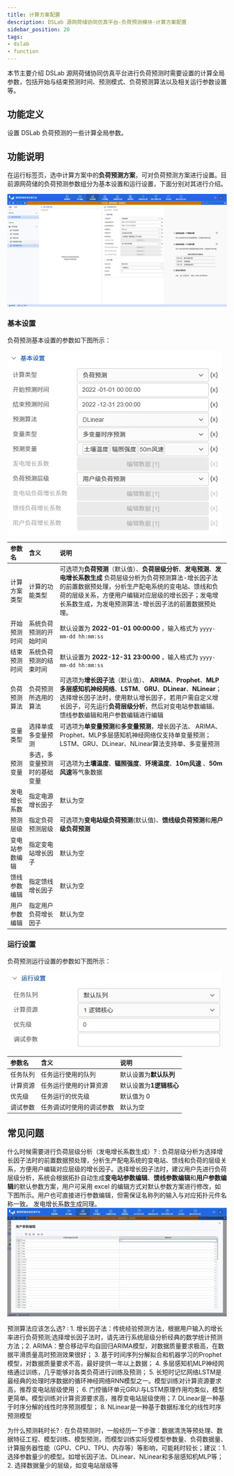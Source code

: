 ```yaml
---
title: 计算方案配置
description: DSLab 源网荷储协同仿真平台-负荷预测模块-计算方案配置
sidebar_position: 20
tags:
- dslab
- function
---
```


本节主要介绍 DSLab 源网荷储协同仿真平台进行负荷预测时需要设置的计算全局参数，包括开始与结束预测时间、预测模式、负荷预测算法以及相关运行参数设置等。

## 功能定义

设置 DSLab 负荷预测的一些计算全局参数。

## 功能说明

在运行标签页，选中计算方案中的**负荷预测方案**，可对负荷预测方案进行设置。目前源网荷储的负荷预测参数组分为基本设置和运行设置，下面分别对其进行介绍。

![负荷预测计算方案](./configuration.png "负荷预测计算方案")

### 基本设置

负荷预测基本设置的参数如下图所示：

![负荷预测基本设置](./basic.png "负荷预测基本设置")

| 参数名 | 含义 | 说明 |
| :--- | :--- | :--- | 
| 计算方案类型 | 计算的功能类型 | 可选项为**负荷预测**（默认值）、**负荷层级分析**、**发电预测**、**发电增长系数生成** 负荷层级分析为负荷预测算法-增长因子法的前置数据预处理，分析生产配电系统的变电站、馈线和负荷的层级关系，方便用户编辑对应层级的增长因子；发电增长系数生成，为发电预测算法-增长因子法的前置数据预处理。|
| 开始预测时间 | 系统负荷预测的开始时间 | 默认设置为 **2022-01-01 00:00:00** ，输入格式为 `yyyy-mm-dd hh:mm:ss` |
| 结束预测时间 | 系统负荷预测的结束时间 | 默认设置为 **2022-12-31 23:00:00** ，输入格式为 `yyyy-mm-dd hh:mm:ss` |
| 负荷预测算法 | 负荷预测所选用的算法 | 可选项为**增长因子法**（默认值）、 **ARIMA**、**Prophet**、**MLP多层感知机神经网络**、**LSTM**、**GRU**、**DLinear**、**NLinear**；选择增长因子法时，使用默认增长因子，若用户需自定义增长因子，可先运行**负荷层级分析**，然后对变电站参数编辑、馈线参数编辑和用户参数编辑进行编辑|
| 变量类型 | 选择单或多变量预测 | 可选项为**单变量预测**和**多变量预测**，增长因子法、 ARIMA、Prophet、MLP多层感知机神经网络仅支持单变量预测；LSTM、GRU、DLinear、NLinear算法支持单、多变量预测 |
| 预测变量 | 多选，多变量预测时的基础变量 | 可选项为**土壤温度**、**辐照强度**、**环境温度**、**10m风速** 、**50m风速**等气象数据 |
| 发电增长系数 | 指定电源增长因子 | 默认为空 |
| 预测层级 | 指定负荷预测层级 | 可选项为**变电站级负荷预测**(默认值)、**馈线级负荷预测**和**用户级负荷预测**|
| 变电站参数编辑 | 指定变电站增长因子 | 默认为空 |
| 馈线参数编辑 | 指定馈线增长因子 | 默认为空 |
| 用户参数编辑 | 指定用户负荷增长因子 | 默认为空 |


### 运行设置

负荷预测运行设置的参数如下图所示：

![负荷预测运行设置](./run.png "负荷预测运行设置")

| 参数名 | 含义 | 说明 |
| :--- | :--- | :--- | 
| 任务队列 | 任务运行使用的队列 | 默认设置为**默认队列** |
| 计算资源 | 任务运行使用的计算资源 | 默认设置为**1逻辑核心** |
| 优先级 | 任务运行的优先级 | 默认值为 0 |
| 调试参数 | 任务调试时使用的调试参数 | 默认为空 |

## 常见问题

什么时候需要进行负荷层级分析（发电增长系数生成）?
:   负荷层级分析为选择增长因子法时的前置数据预处理，分析生产配电系统的变电站、馈线和负荷的层级关系，方便用户编辑对应层级的增长因子。选择增长因子法时，建议用户先进行负荷层级分析，系统会根据拓扑自动生成**变电站参数编辑**、**馈线参数编辑**和**用户参数编辑**的默认参数方案，用户可采用 excel 的编辑方式对默认参数方案进行修改，如下图所示。用户也可直接进行参数编辑，但需保证名称列的输入与对应拓扑元件名称一致。
发电增长系数生成同理。
![负荷层级分析后系统自动生成的默认参数方案](./growth_factor.png "负荷层级分析后系统自动生成的默认参数方案")


预测算法应该怎么选?
:   1. 增长因子法：传统经验预测方法，根据用户输入的增长率进行负荷预测;选择增长因子法时，请先进行系统层级分析经典的数学统计预测方法；2. ARIMA：整合移动平均自回归ARIMA模型，对数据质量要求极高，在数据平滑质量高时预测效果很好； 3. 基于时间序列分解拟合和机器学习的Prophet模型，对数据质量要求不高，最好提供一年以上数据； 4. 多层感知机MLP神经网络通过训练，几乎能够对各类负荷进行训练及预测； 5. 长短时记忆网络LSTM是最经典的处理时序数据的循环神经网络RNN模型之一。模型训练对计算资源要求高，推荐变电站层级使用； 6. 门控循环单元GRU:与LSTM原理作用均类似，模型更简单。模型训练对计算资源要求高，推荐变电站层级使用；7. DLinear是一种基于时序分解的线性时序预测模型；
8. NLinear是一种基于数据标准化的线性时序预测模型


为什么预测耗时长?
:   在负荷预测时，一般经历一下步骤：数据清洗等预处理、数据特征工程、模型训练、模型预测，而模型训练实际受模型参数量、负荷数据量、计算服务器性能（GPU、CPU、TPU、内存等）等影响，可能耗时较长；建议：1. 选择参数量少的模型。如增长因子法、DLinear、NLinear和多层感知机MLP等；2. 选择数据量少的层级，如变电站层级等